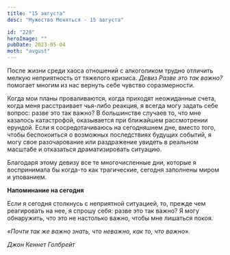 ```yaml
---
title: "15 августа"
desc: "Мужество Меняться - 15 августа"

id: "228"
heroImage: ""
pubDate: 2023-05-04
moth: "avgust"
---
```


После жизни среди хаоса отношений с алкоголиком трудно отличить мелкую
неприятность от тяжелого кризиса. _Девиз Разве это так важно?_ помогает многим
из нас вернуть себе чувство соразмерности.

Когда мои планы проваливаются, когда приходят неожиданные счета, когда меня
расстраивает чья-либо реакция, я всегда могу задать себе вопрос: разве это так
важно? В большинстве случаев то, что мне казалось катастрофой, оказывается при
ближайшем рассмотрении ерундой. Если я сосредотачиваюсь на сегодняшнем дне,
вместо того, чтобы беспокоиться о возможных последствиях будущих событий, я
могу свое разочарование или раздражение увидеть в реальном масштабе и
отказаться драматизировать ситуацию.

Благодаря этому девизу все те многочисленные дни, которые я воспринимала бы
когда-то как трагические, сегодня заполнены миром и упованием.

**Напоминание на сегодня**

Если я сегодня столкнусь с неприятной ситуацией, то, прежде чем реагировать на
нее, я спрошу себя: разве это так важно? Я могу обнаружить, что это не
настолько важно, чтобы мне лишаться покоя.

_«Почти так же важно знать, что неважно, как то, что важно»._

_Джон Кеннет Голбрейт_
